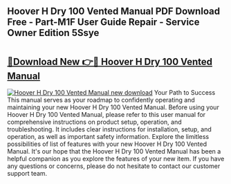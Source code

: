 ## Hoover H Dry 100 Vented Manual PDF Download Free - Part-M1F User Guide Repair - Service Owner Edition 5Ssye

# <h2><a href="http://cf12167.oget.top/?id=Hoover+H+Dry+100+Vented+Manual">🔗Download New 👉🔴 Hoover H Dry 100 Vented Manual</a></h2>

[![Hoover H Dry 100 Vented Manual new download](https://i.imgur.com/5g1atiW.png)](http://cf12167.oget.top/?id=Hoover+H+Dry+100+Vented+Manual)
Your Path to Success This manual serves as your roadmap to confidently operating and maintaining your new Hoover H Dry 100 Vented Manual. Before using your Hoover H Dry 100 Vented Manual, please refer to this user manual for comprehensive instructions on product setup, operation, and troubleshooting. It includes clear instructions for installation, setup, and operation, as well as important safety information. Explore the limitless possibilities of list of features with your new Hoover H Dry 100 Vented Manual. It's our hope that the Hoover H Dry 100 Vented Manual has been a helpful companion as you explore the features of your new item. If you have any questions or concerns, please do not hesitate to contact our customer support team.
